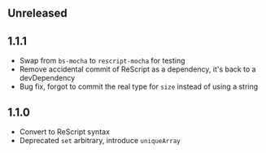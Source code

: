 ## Unreleased

## 1.1.1
* Swap from `bs-mocha` to `rescript-mocha` for testing
* Remove accidental commit of ReScript as a dependency, it's back to a devDependency
* Bug fix, forgot to commit the real type for `size` instead of using a string

## 1.1.0
* Convert to ReScript syntax
* Deprecated `set` arbitrary, introduce `uniqueArray`
